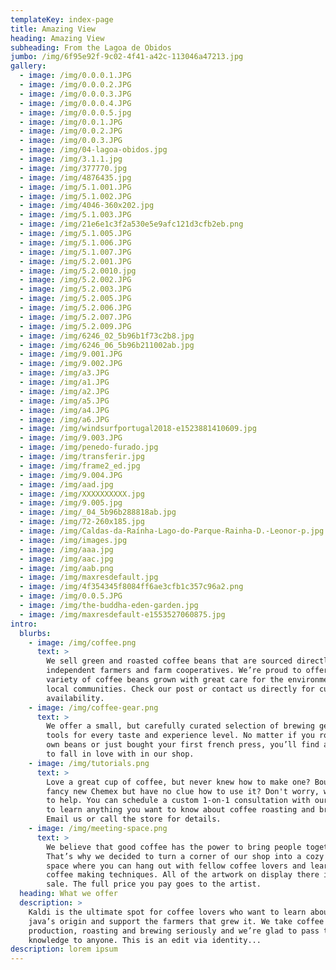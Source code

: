 ```yaml
---
templateKey: index-page
title: Amazing View
heading: Amazing View
subheading: From the Lagoa de Obidos
jumbo: /img/6f95e92f-9c02-4f41-a42c-113046a47213.jpg
gallery:
  - image: /img/0.0.0.1.JPG
  - image: /img/0.0.0.2.JPG
  - image: /img/0.0.0.3.JPG
  - image: /img/0.0.0.4.JPG
  - image: /img/0.0.0.5.jpg
  - image: /img/0.0.1.JPG
  - image: /img/0.0.2.JPG
  - image: /img/0.0.3.JPG
  - image: /img/04-lagoa-obidos.jpg
  - image: /img/3.1.1.jpg
  - image: /img/377770.jpg
  - image: /img/4876435.jpg
  - image: /img/5.1.001.JPG
  - image: /img/5.1.002.JPG
  - image: /img/4046-360x202.jpg
  - image: /img/5.1.003.JPG
  - image: /img/21e6e1c3f2a530e5e9afc121d3cfb2eb.png
  - image: /img/5.1.005.JPG
  - image: /img/5.1.006.JPG
  - image: /img/5.1.007.JPG
  - image: /img/5.2.001.JPG
  - image: /img/5.2.0010.jpg
  - image: /img/5.2.002.JPG
  - image: /img/5.2.003.JPG
  - image: /img/5.2.005.JPG
  - image: /img/5.2.006.JPG
  - image: /img/5.2.007.JPG
  - image: /img/5.2.009.JPG
  - image: /img/6246_02_5b96b1f73c2b8.jpg
  - image: /img/6246_06_5b96b211002ab.jpg
  - image: /img/9.001.JPG
  - image: /img/9.002.JPG
  - image: /img/a3.JPG
  - image: /img/a1.JPG
  - image: /img/a2.JPG
  - image: /img/a5.JPG
  - image: /img/a4.JPG
  - image: /img/a6.JPG
  - image: /img/windsurfportugal2018-e1523881410609.jpg
  - image: /img/9.003.JPG
  - image: /img/penedo-furado.jpg
  - image: /img/transferir.jpg
  - image: /img/frame2_ed.jpg
  - image: /img/9.004.JPG
  - image: /img/aad.jpg
  - image: /img/XXXXXXXXXX.jpg
  - image: /img/9.005.jpg
  - image: /img/_04_5b96b288818ab.jpg
  - image: /img/72-260x185.jpg
  - image: /img/Caldas-da-Raínha-Lago-do-Parque-Rainha-D.-Leonor-p.jpg
  - image: /img/images.jpg
  - image: /img/aaa.jpg
  - image: /img/aac.jpg
  - image: /img/aab.png
  - image: /img/maxresdefault.jpg
  - image: /img/4f354345f8084ff6ae3cfb1c357c96a2.png
  - image: /img/0.0.5.JPG
  - image: /img/the-buddha-eden-garden.jpg
  - image: /img/maxresdefault-e1553527060875.jpg
intro:
  blurbs:
    - image: /img/coffee.png
      text: >
        We sell green and roasted coffee beans that are sourced directly from
        independent farmers and farm cooperatives. We’re proud to offer a
        variety of coffee beans grown with great care for the environment and
        local communities. Check our post or contact us directly for current
        availability.
    - image: /img/coffee-gear.png
      text: >
        We offer a small, but carefully curated selection of brewing gear and
        tools for every taste and experience level. No matter if you roast your
        own beans or just bought your first french press, you’ll find a gadget
        to fall in love with in our shop.
    - image: /img/tutorials.png
      text: >
        Love a great cup of coffee, but never knew how to make one? Bought a
        fancy new Chemex but have no clue how to use it? Don't worry, we’re here
        to help. You can schedule a custom 1-on-1 consultation with our baristas
        to learn anything you want to know about coffee roasting and brewing.
        Email us or call the store for details.
    - image: /img/meeting-space.png
      text: >
        We believe that good coffee has the power to bring people together.
        That’s why we decided to turn a corner of our shop into a cozy meeting
        space where you can hang out with fellow coffee lovers and learn about
        coffee making techniques. All of the artwork on display there is for
        sale. The full price you pay goes to the artist.
  heading: What we offer
  description: >
    Kaldi is the ultimate spot for coffee lovers who want to learn about their
    java’s origin and support the farmers that grew it. We take coffee
    production, roasting and brewing seriously and we’re glad to pass that
    knowledge to anyone. This is an edit via identity...
description: lorem ipsum
---
```

